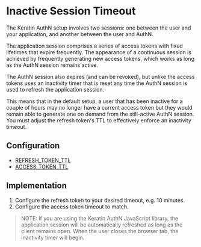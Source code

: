 # Inactive Session Timeout

The Keratin AuthN setup involves two sessions: one between the user and your application, and another between the user and AuthN.

The application session comprises a series of access tokens with fixed lifetimes that expire frequently. The appearance of a continuous session is achieved by frequently generating new access tokens, which works as long as the AuthN session remains active.

The AuthN session also expires (and can be revoked), but unlike the access tokens uses an inactivity timer that is reset any time the AuthN session is used to refresh the application session.

This means that in the default setup, a user that has been inactive for a couple of hours may no longer have a current access token but they would remain able to generate one on demand from the still-active AuthN session. You must adjust the refresh token's TTL to effectively enforce an inactivity timeout.

## Configuration

* [REFRESH_TOKEN_TTL](config.md#refresh_token_ttl)
* [ACCESS_TOKEN_TTL](config.md#access_token_ttl)

## Implementation

1. Configure the refresh token to your desired timeout, e.g. 10 minutes.
2. Configure the access token timeout to match.

> NOTE:
> If you are using the Keratin AuthN JavaScript library, the application session will be automatically refreshed as long as the client remains open. When the user closes the browser tab, the inactivity timer will begin.
